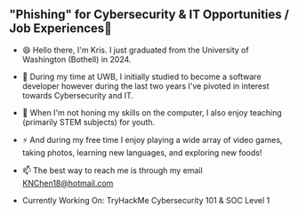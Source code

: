 ## "Phishing" for Cybersecurity & IT Opportunities / Job Experiences👋

<!--
**KNChen18/KNChen18** is a ✨ _special_ ✨ repository because its `README.md` (this file) appears on your GitHub profile.

Here are some ideas to get you started:

- 🔭 I’m currently working on ...
- 🌱 I’m currently learning ...
- 👯 I’m looking to collaborate on ...
- 🤔 I’m looking for help with ...
- 💬 Ask me about ...
- 📫 How to reach me: ...
- 😄 Pronouns: ...
- ⚡ Fun fact: ...
-->

- 😄 Hello there, I'm Kris. I just graduated from the University of Washington (Bothell) in 2024.
- 🤔 During my time at UWB, I initially studied to become a software developer however during the last two years I've pivoted in interest towards Cybersecurity and IT.
- 💬 When I'm not honing my skills on the computer, I also enjoy teaching (primarily STEM subjects) for youth.
- ⚡ And during my free time I enjoy playing a wide array of video games, taking photos, learning new languages, and exploring new foods!
- 📫 The best way to reach me is through my email KNChen18@hotmail.com

- Currently Working On: TryHackMe Cybersecurity 101 & SOC Level 1
